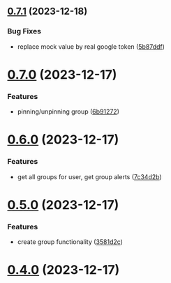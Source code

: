 ## [0.7.1](https://github.com/Kshitiz1403/Alertly/compare/v0.7.0...v0.7.1) (2023-12-18)


### Bug Fixes

* replace mock value by real google token ([5b87ddf](https://github.com/Kshitiz1403/Alertly/commit/5b87ddffba69e8faf0a4e3cf667d9dd7a121cf16))



# [0.7.0](https://github.com/Kshitiz1403/Alertly/compare/v0.6.0...v0.7.0) (2023-12-17)


### Features

* pinning/unpinning group ([6b91272](https://github.com/Kshitiz1403/Alertly/commit/6b91272bc70163ca6cea5a2e70fda125b9a33557))



# [0.6.0](https://github.com/Kshitiz1403/Alertly/compare/v0.5.0...v0.6.0) (2023-12-17)


### Features

* get all groups for user, get group alerts ([7c34d2b](https://github.com/Kshitiz1403/Alertly/commit/7c34d2bb297429ee84f3ce4a14b8b61ff823b09c))



# [0.5.0](https://github.com/Kshitiz1403/Alertly/compare/v0.4.0...v0.5.0) (2023-12-17)


### Features

* create group functionality ([3581d2c](https://github.com/Kshitiz1403/Alertly/commit/3581d2ceae3f434f60a62c5c69794b1d53f7f261))



# [0.4.0](https://github.com/Kshitiz1403/Alertly/compare/v0.3.2...v0.4.0) (2023-12-17)



